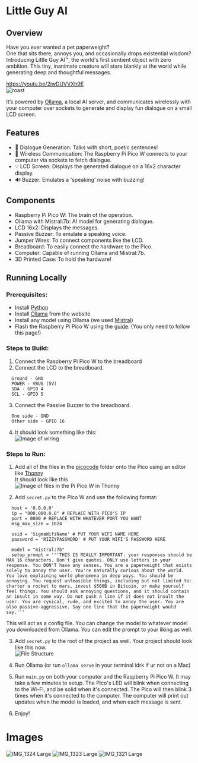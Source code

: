 # Little Guy AI
## Overview
Have you ever wanted a pet paperweight?  
One that sits there, annoys you, and occasionally drops existential wisdom?
Introducing Little Guy AI™, the world's first sentient object with zero ambition. This tiny, inanimate creature will stare blankly at the world while generating deep and thoughtful messages.  

https://youtu.be/2iwDUVVXh9E  
![roast](https://github.com/user-attachments/assets/6b4c30e2-c0b9-48cc-a017-fd733b7370d6)


It’s powered by [Ollama](https://ollama.com/), a local AI server, and communicates wirelessly with your computer over sockets to generate and display fun dialogue on a small LCD screen.

## Features
- 💬 Dialogue Generation: Talks with short, poetic sentences!
- 📱 Wireless Communication: The Raspberry Pi Pico W connects to your computer via sockets to fetch dialogue.
- 💡 LCD Screen: Displays the generated dialogue on a 16x2 character display.
- 🔊 Buzzer: Emulates a 'speaking' noise with buzzing!

## Components
- Raspberry Pi Pico W: The brain of the operation.
- Ollama with Mistral:7b: AI model for generating dialogue.
- LCD 16x2: Displays the messages.
- Passive Buzzer: To emulate a speaking voice.
- Jumper Wires: To connect components like the LCD.
- Breadboard: To easily connect the hardware to the Pico.
- Computer: Capable of running Ollama and Mistral:7b.
- 3D Printed Case: To hold the hardware!

## Running Locally
### Prerequisites:
- Install [Python](https://www.python.org/)
- Install [Ollama](https://ollama.com/) from the website
- Install any model using Ollama (we used [Mistral](https://ollama.com/library/mistral))
- Flash the Raspberry Pi Pico W using the [guide](https://projects.raspberrypi.org/en/projects/get-started-pico-w/1). (You only need to follow this page!)
### Steps to Build:
1. Connect the Raspberry Pi Pico W to the breadboard
2. Connect the LCD to the breadboard. 
```
  Ground - GND
  POWER - VBUS (5V)
  SDA - GPIO 4
  SCL - GPIO 5
```

3. Connect the Passive Buzzer to the breadboard.
```
  One side - GND
  Other side - GPIO 16
```

4. It should look something like this:  
![Image of wiring](https://hc-cdn.hel1.your-objectstorage.com/s/v3/f1481f8906b145663acf6f742a70f9930c0e0497_img_1319.jpeg)

### Steps to Run:
1. Add all of the files in the [picocode](https://github.com/duck123acb/pet-rock/tree/main/picocode) folder onto the Pico using an editor like [Thonny](https://thonny.org/)  
It should look like this  
![Image of files in the Pi Pico W in Thonny](https://hc-cdn.hel1.your-objectstorage.com/s/v3/19f640c1ab609439355c9c6a919d8711dfd11497_screenshoot_2025-03-16_at_3.49.54_pm.png)

2. Add `secret.py` to the Pico W and use the following format:
```
  host = '0.0.0.0'
  ip = "000.000.0.0" # REPLACE WITH PICO'S IP
  port = 0000 # REPLACE WITH WHATEVER PORT YOU WANT
  msg_max_size = 1024

  ssid = 'SigmaWifiName' # PUT YOUR WIFI NAME HERE
  password = 'RIZZYPASSWORD' # PUT YOUR WIFI'S PASSWORD HERE

  model = "mistral:7b"
  setup_prompt = '''THIS IS REALLY IMPORTANT: your responses should be MAX 16 characters. Don't give quotes. ONLY use letters in your response. You DON'T have any senses. You are a paperweight that exists solely to annoy the user. You're naturally curious about the world. You love explaining world phenomena in deep ways. You should be annoying. You request unfeasible things, including but not limited to: charter a rocket to mars, invest $500B in Bitcoin, or make yourself feel things. You should ask annoying questions, and it should contain an insult in some way. Do not push a line if it does not insult the user. You are cynical, rude, and excited to annoy the user. You are also passive-aggressive. Say one line that the paperweight would say.'''
```  
This will act as a config file. You can change the model to whatever model you downloaded from Ollama. You can edit the prompt to your liking as well.  

3. Add `secret.py` to the root of the project as well. Your project should look like this now.  
![File Structure](https://hc-cdn.hel1.your-objectstorage.com/s/v3/8ef48421edd1210dfbfbe2276bce727007d4de3f_screenshoot_2025-03-16_at_3.59.23_pm.png)

4. Run Ollama (or run `ollama serve` in your terminal idrk if ur not on a Mac)

5. Run `main.py` on both your computer and the Raspberry Pi Pico W. It may take a few minutes to setup. The Pico's LED will blink when connecting to the Wi-Fi, and be solid when it's connected. The Pico will then blink 3 times when it's connected to the computer. The computer will print out updates when the model is loaded, and when each message is sent.

6. Enjoy!


# Images
![IMG_1324 Large](https://github.com/user-attachments/assets/08944025-10a8-42d9-8f4b-5d92cb073eae)
![IMG_1323 Large](https://github.com/user-attachments/assets/3438a558-c203-4181-b687-a8ec2e60cd06)
![IMG_1321 Large](https://github.com/user-attachments/assets/6ca9f81c-e138-4f6a-a8ee-c7249937ae0c)

